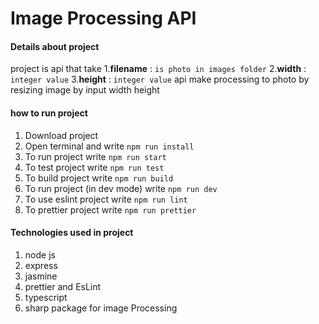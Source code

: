 # Image Processing API
#### Details about project
project is api that take 
1.**filename** : `is photo in images folder`
2.**width** : `integer value`
3.**height** : `integer value`
api make processing to photo by resizing image by input width height

#### how to run project
1. Download project
2. Open terminal and write `npm run install`
3. To run project write `npm run start`
4. To test project write `npm run test`
5. To build project write `npm run build`
6. To run project (in dev mode) write `npm run dev`
7. To use eslint project write `npm run lint`
8. To prettier project write `npm run prettier`


#### Technologies used in project
1. node js
2. express
3. jasmine
4. prettier and EsLint
5. typescript
6. sharp package for image Processing



